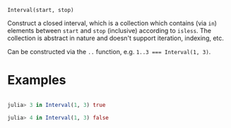 ```
Interval(start, stop)
```

Construct a closed interval, which is a collection which contains (via `in`) elements between `start` and `stop` (inclusive) according to `isless`. The collection is abstract in nature and doesn't support iteration, indexing, etc.

Can be constructed via the `..` function, e.g. `1..3 === Interval(1, 3)`.

# Examples

```julia julia> 2 in Interval(1, 3) true

julia> 3 in Interval(1, 3) true

julia> 4 in Interval(1, 3) false
